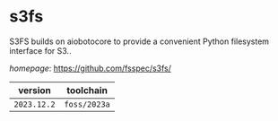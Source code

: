 # s3fs

S3FS builds on aiobotocore to provide a convenient Python filesystem interface for S3..

*homepage*: <https://github.com/fsspec/s3fs/>

version | toolchain
--------|----------
``2023.12.2`` | ``foss/2023a``
